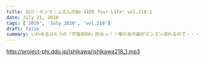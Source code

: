 ```yaml
---
title: 石川・ホンマ・ぶるんのBe-SIDE Your Life! vol.218-1
date: July 21, 2010
tags: ['2010', 'July 2010', 'vol.218']
draft: false
summary: いわゆるひとつの「宇宙初OA」的なっ！！噂のあの曲がズンズン流れるので・・・静かにして聴くよーに！NAMAE
---
```


http://project-phi.ddo.jp/ishikawa/ishikawa218_1.mp3